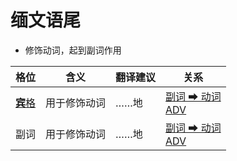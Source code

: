 # 缅文语尾

- 修饰动词，起到副词作用

|格位|含义|翻译建议|关系|
|-|-|-|-|
|[**宾**格](https://assets-hk.wikipali.org/pali-handbook/zh-Hans/declension/acc.html)|用于修饰动词|……地|[副词 ➡ 动词<br>ADV](https://assets-hk.wikipali.org/pali-handbook/zh-Hans/basic-relation/acc/acc-adv.html)|
|副词|用于修饰动词|……地|[副词 ➡ 动词<br>ADV](https://assets-hk.wikipali.org/pali-handbook/zh-Hans/basic-relation/acc/acc-adv.html)|
